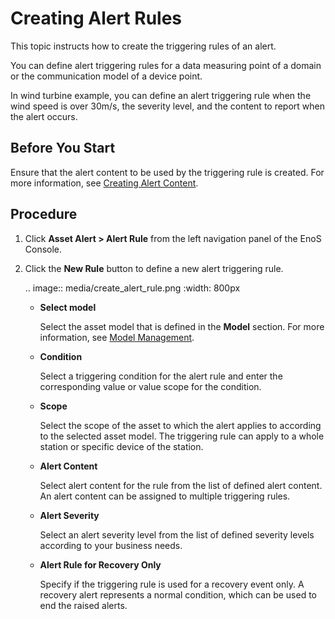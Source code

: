 # Creating Alert Rules

This topic instructs how to create the triggering rules of an alert.

You can define alert triggering rules for a data measuring point of a domain or the communication model of a device point.

In wind turbine example, you can define an alert triggering rule when the wind speed is over 30m/s, the severity level, and the content to report when the alert occurs.

## Before You Start

Ensure that the alert content to be used by the triggering rule is created. For more information, see [Creating Alert Content](create_alert_content).

## Procedure

1. Click **Asset Alert > Alert Rule** from the left navigation panel of the EnoS Console.

2. Click the **New Rule** button to define a new alert triggering rule.

   .. image:: media/create_alert_rule.png
      :width: 800px

   - **Select model**

     Select the asset model that is defined in the **Model** section. For more information, see [Model Management](https://www.envisioniot.com/docs/device-connection/en/latest/deviceconnection_overview.html#model-management).

   - **Condition**

     Select a triggering condition for the alert rule and enter the corresponding value or value scope for the condition.

   - **Scope**

     Select the scope of the asset to which the alert applies to according to the selected asset model. The triggering rule can apply to a whole station or specific device of the station.

   - **Alert Content**

     Select alert content for the rule from the list of defined alert content. An alert content can be assigned to multiple triggering rules.

   - **Alert Severity**

      Select an alert severity level from the list of defined severity levels according to your business needs.

   - **Alert Rule for Recovery Only**

     Specify if the triggering rule is used for a recovery event only. A recovery alert represents a normal condition, which can be used to end the raised alerts.
